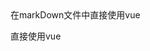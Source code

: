 
<div>
  <div>在markDown文件中直接使用vue</div>
  <p>直接使用vue</p>
  <span :class="$style.example"></span>
</div>

<script>
export default {
  props: ['slot-key'],
  mounted () {
    document.querySelector(`.${this.$style.example}`)
      .textContent = '这个块是被内联的脚本渲染的，样式也采用了内联样式。'
  }
}
</script>

<style module>
.example {
  color: #41b883;
}
</style>